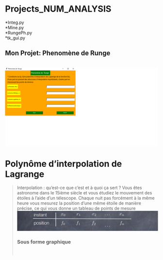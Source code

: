 # Projects_NUM_ANALYSIS

*Integ.py
<br>*Mine.py
<br>*RungePh.py
<br>*tk_gui.py



## Mon Projet: Phenomène de  Runge 

<br><img src="GIF.gif"> <br>
# Polynôme d’interpolation de Lagrange
>Interpolation : qu’est-ce que c’est et à quoi ça sert ?
Vous êtes astronome dans le 15ième siècle et vous étudiez le mouvement des étoiles à
l’aide d’un télescope. Chaque nuit pas forcément à la même heure vous mesurez la position
d’une même étoile de manière précise, ce qui vous donne un tableau de points de mesure 
<br><img src="1.png">
>### Sous forme graphique
><br>
